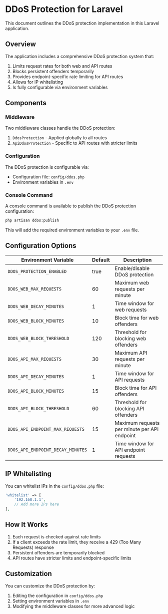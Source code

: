# DDoS Protection for Laravel

This document outlines the DDoS protection implementation in this Laravel application.

## Overview

The application includes a comprehensive DDoS protection system that:

1. Limits request rates for both web and API routes
2. Blocks persistent offenders temporarily
3. Provides endpoint-specific rate limiting for API routes
4. Allows for IP whitelisting
5. Is fully configurable via environment variables

## Components

### Middleware

Two middleware classes handle the DDoS protection:

1. `DdosProtection` - Applied globally to all routes
2. `ApiDdosProtection` - Specific to API routes with stricter limits

### Configuration

The DDoS protection is configurable via:

- Configuration file: `config/ddos.php`
- Environment variables in `.env`

### Console Command

A console command is available to publish the DDoS protection configuration:

```bash
php artisan ddos:publish
```

This will add the required environment variables to your `.env` file.

## Configuration Options

| Environment Variable | Default | Description |
|---------------------|---------|-------------|
| `DDOS_PROTECTION_ENABLED` | true | Enable/disable DDoS protection |
| `DDOS_WEB_MAX_REQUESTS` | 60 | Maximum web requests per minute |
| `DDOS_WEB_DECAY_MINUTES` | 1 | Time window for web requests |
| `DDOS_WEB_BLOCK_MINUTES` | 10 | Block time for web offenders |
| `DDOS_WEB_BLOCK_THRESHOLD` | 120 | Threshold for blocking web offenders |
| `DDOS_API_MAX_REQUESTS` | 30 | Maximum API requests per minute |
| `DDOS_API_DECAY_MINUTES` | 1 | Time window for API requests |
| `DDOS_API_BLOCK_MINUTES` | 15 | Block time for API offenders |
| `DDOS_API_BLOCK_THRESHOLD` | 60 | Threshold for blocking API offenders |
| `DDOS_API_ENDPOINT_MAX_REQUESTS` | 15 | Maximum requests per minute per API endpoint |
| `DDOS_API_ENDPOINT_DECAY_MINUTES` | 1 | Time window for API endpoint requests |

## IP Whitelisting

You can whitelist IPs in the `config/ddos.php` file:

```php
'whitelist' => [
    '192.168.1.1',
    // Add more IPs here
],
```

## How It Works

1. Each request is checked against rate limits
2. If a client exceeds the rate limit, they receive a 429 (Too Many Requests) response
3. Persistent offenders are temporarily blocked
4. API routes have stricter limits and endpoint-specific limits

## Customization

You can customize the DDoS protection by:

1. Editing the configuration in `config/ddos.php`
2. Setting environment variables in `.env`
3. Modifying the middleware classes for more advanced logic